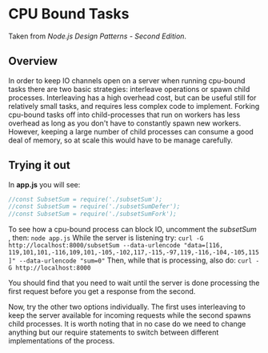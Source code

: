 # CPU Bound Tasks
Taken from _Node.js Design Patterns - Second Edition_.

## Overview
In order to keep IO channels open on a server when running cpu-bound tasks there are two basic strategies: interleave operations or spawn child processes. Interleaving has a high overhead cost, but can be useful still for relatively small tasks, and requires less complex code to implement. Forking cpu-bound tasks off into child-processes that run on workers has less overhead as long as you don't have to constantly spawn new workers. However, keeping a large number of child processes can consume a good deal of memory, so at scale this would have to be manage carefully.

## Trying it out
In **app.js** you will see:
``` javascript
//const SubsetSum = require('./subsetSum');
//const SubsetSum = require('./subsetSumDefer');
//const SubsetSum = require('./subsetSumFork');
```
To see how a cpu-bound process can block IO, uncomment the _subsetSum_ , then:
`node app.js`
While the server is listening try:
`curl -G http://localhost:8000/subsetSum --data-urlencode "data=[116, 119,101,101,-116,109,101,-105,-102,117,-115,-97,119,-116,-104,-105,115]" --data-urlencode "sum=0"`
Then, while that is processing, also do:
`curl -G http://localhost:8000`

You should find that you need to wait until the server is done processing the first request before you get a response from the second.

Now, try the other two options individually. The first uses interleaving to keep the server available for incoming requests while the second spawns child processes. It is worth noting that in no case do we need to change anything but our require statements to switch between different implementations of the process.